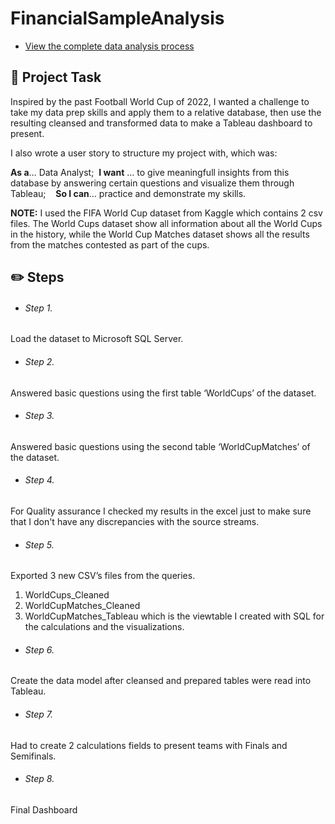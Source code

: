 # FinancialSampleAnalysis

- [View the complete data analysis process](https://www.notion.so/sokratispapadopoulos/Portfolio-4372eca8a1b24ed1934502ceb79007f2?p=b5bfa9bd433e497992eb2d1e6d732862&pm=c)

## 📝 Project Task

Inspired by the past Football World Cup of 2022, I wanted a challenge to take my data prep skills and apply them to a relative database, then use the resulting cleansed and transformed data to make a Tableau dashboard to present.

I also wrote a user story to structure my project with, which was:

**As a**… Data Analyst;    **I want** … to give meaningfull insights from this database by answering certain questions and visualize them through Tableau;    **So I can**… practice and demonstrate my skills.

**NOTE:** I used the FIFA World Cup dataset from Kaggle which contains 2 csv files. The World Cups dataset show all information about all the World Cups in the history, while the World Cup Matches dataset shows all the results from the matches contested as part of the cups.

## ✏️ **Steps**

- ###### Step 1.

Load the dataset to Microsoft SQL Server.

- ###### Step 2.

Answered basic questions using the first table ‘WorldCups’ of the dataset.

- ###### Step 3.

Answered basic questions using the second table ‘WorldCupMatches’ of the dataset.

- ###### Step 4.

For Quality assurance I checked my results in the excel just to make sure that I don't have any discrepancies with the source streams.

- ###### Step 5.

Exported 3 new CSV’s files from the queries.
1. WorldCups_Cleaned
2. WorldCupMatches_Cleaned
3. WorldCupMatches_Tableau which is the viewtable I created with SQL for the calculations and the visualizations.

- ###### Step 6.

Create the data model after cleansed and prepared tables were read into Tableau.

- ###### Step 7.

Had to create 2 calculations fields to present teams with Finals and Semifinals.

- ###### Step 8.

Final Dashboard
